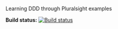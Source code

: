 Learning DDD through Pluralsight examples

**Build status:** [![Build status](https://ci.appveyor.com/api/projects/status/p2s56i30j3m26cp2?svg=true)](https://ci.appveyor.com/project/tpodolak/playground-d03kf)

